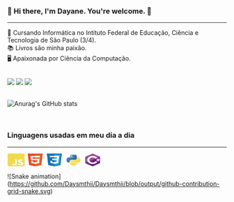 ### 💜 Hi there, I'm Dayane. You're welcome. 💜
 ---------------------------------------------------

 🏫  Cursando Informática no Intituto Federal de Educação, Ciência e Tecnologia de São Paulo (3/4). <br>
 📚  Livros são minha paixão. <br>
 🖥️  Apaixonada por Ciência da Computação.
 
 <br>
 
<div> 
  <a href="https://www.instagram.com/daymutiz/" target="_blank"><img src="https://img.shields.io/badge/-Instagram-%23E4405F?style=for-the-badge&logo=instagram&logoColor=white" target="_blank"></a> 
  <a href = "mailto:dayanematias640@gmail.com"><img src="https://img.shields.io/badge/-Gmail-%23333?style=for-the-badge&logo=gmail&logoColor=white" target="_blank"></a>
  <a href="https://www.linkedin.com/in/dayane-matias-14a725265/" target="_blank"><img src="https://img.shields.io/badge/-LinkedIn-%230077B5?style=for-the-badge&logo=linkedin&logoColor=white" target="_blank"></a> 
</div>

 <br>
 
  ![Anurag's GitHub stats](https://github-readme-stats.vercel.app/api?username=Daysmthii&show_icons=true&theme=radical)

<br>
  
 ### Linguagens usadas em meu dia a dia
-----------------------------------------------------------
<div style="display: inline_block">
  <img align="center" alt="Rafa-Js" height="30" width="40" src="https://raw.githubusercontent.com/devicons/devicon/master/icons/javascript/javascript-plain.svg">
  <img align="center" alt="Rafa-HTML" height="30" width="40" src="https://raw.githubusercontent.com/devicons/devicon/master/icons/html5/html5-original.svg">
  <img align="center" alt="Rafa-CSS" height="30" width="40" src="https://raw.githubusercontent.com/devicons/devicon/master/icons/css3/css3-original.svg">
  <img align="center" alt="Rafa-Python" height="30" width="40" src="https://raw.githubusercontent.com/devicons/devicon/master/icons/python/python-original.svg">
  <img align="center" alt="Rafa-Csharp" height="30" width="40" src="https://raw.githubusercontent.com/devicons/devicon/master/icons/csharp/csharp-original.svg">
</div>

![Snake animation] (https://github.com/Daysmthii/Daysmthii/blob/output/github-contribution-grid-snake.svg)
